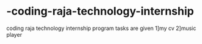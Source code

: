 # -coding-raja-technology-internship
coding raja technology internship program tasks are given 1]my cv  2]music player
